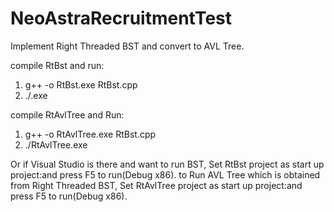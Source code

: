 # NeoAstraRecruitmentTest
Implement Right Threaded BST and convert to AVL Tree.

compile RtBst and run: 
1. g++ -o RtBst.exe RtBst.cpp
2. ./.exe

compile RtAvlTree and Run:
1. g++ -o RtAvlTree.exe RtBst.cpp
2. ./RtAvlTree.exe

Or if Visual Studio is there and want to run BST, Set RtBst project as start up project:and press F5 to run(Debug x86).
to Run AVL Tree which is obtained from Right Threaded BST, Set RtAvlTree project as start up project:and press F5 to run(Debug x86).

